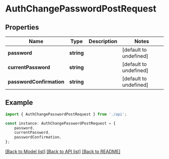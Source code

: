 # AuthChangePasswordPostRequest


## Properties

Name | Type | Description | Notes
------------ | ------------- | ------------- | -------------
**password** | **string** |  | [default to undefined]
**currentPassword** | **string** |  | [default to undefined]
**passwordConfirmation** | **string** |  | [default to undefined]

## Example

```typescript
import { AuthChangePasswordPostRequest } from './api';

const instance: AuthChangePasswordPostRequest = {
    password,
    currentPassword,
    passwordConfirmation,
};
```

[[Back to Model list]](../README.md#documentation-for-models) [[Back to API list]](../README.md#documentation-for-api-endpoints) [[Back to README]](../README.md)
